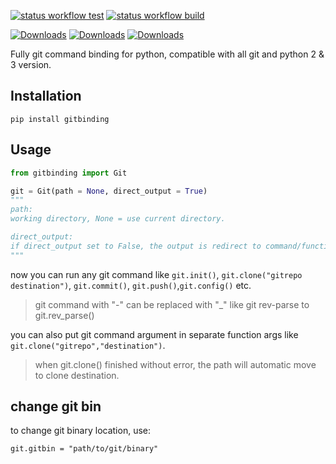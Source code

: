 [![status workflow test](https://github.com/guangrei/Gitpybinding/actions/workflows/python-app.yml/badge.svg)](https://github.com/guangrei/Gitpybinding/actions) 
[![status workflow build](https://github.com/guangrei/Gitpybinding/actions/workflows/release_to_pypi.yml/badge.svg)](https://github.com/guangrei/Gitpybinding/actions)

[![Downloads](https://static.pepy.tech/badge/gitbinding)](https://pepy.tech/project/gitbinding) [![Downloads](https://static.pepy.tech/badge/gitbinding/month)](https://pepy.tech/project/gitbinding) [![Downloads](https://static.pepy.tech/badge/gitbinding/week)](https://pepy.tech/project/gitbinding)

Fully git command binding for python, compatible with all git and python 2 & 3 version.

## Installation

```
pip install gitbinding
```

## Usage

```python
from gitbinding import Git

git = Git(path = None, direct_output = True)
"""
path:
working directory, None = use current directory.

direct_output:
if direct_output set to False, the output is redirect to command/function return.
"""
```
now you can run any git command like `git.init()`, `git.clone("gitrepo destination")`, `git.commit()`, `git.push()`,`git.config()` etc.

> git command with "-" can be replaced with "_" like git rev-parse to git.rev_parse()

you can also put git command argument in separate function args like `git.clone("gitrepo","destination")`.

> when git.clone() finished without error, the path will automatic move to clone destination.

## change git bin

to change git binary location, use:
```
git.gitbin = "path/to/git/binary"
```
